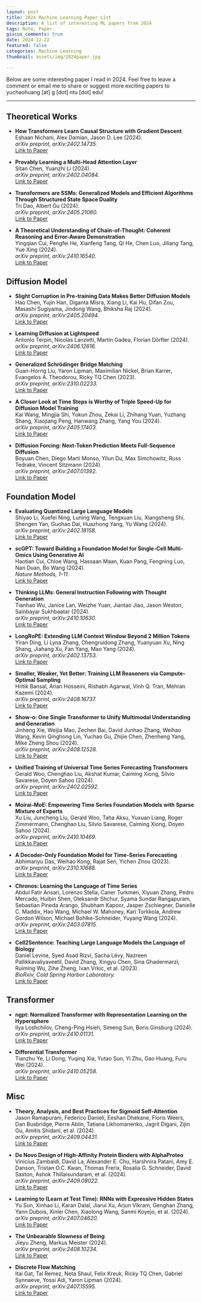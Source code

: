 ```yaml
---
layout: post
title: 2024 Machine Learning Paper List
description: A list of interesting ML papers from 2024
tags: Note, Paper
giscus_comments: true
date: 2024-12-22
featured: false
categories: Machine Learning
thumbnail: assets/img/2024paper.jpg

---
```

Below are some interesting paper I read in 2024.
Feel free to leave a comment or email me to share or suggest more exciting papers to yuchaohuang [at] g [dot] ntu [dot] edu!

---
## **Theoretical Works**
- **How Transformers Learn Causal Structure with Gradient Descent**  
  Eshaan Nichani, Alex Damian, Jason D. Lee (2024).  
  *arXiv preprint, arXiv:2402.14735.*  
  [Link to Paper](https://arxiv.org/abs/2402.14735)

- **Provably Learning a Multi-Head Attention Layer**  
  Sitan Chen, Yuanzhi Li (2024).  
  *arXiv preprint, arXiv:2402.04084.*  
  [Link to Paper](https://arxiv.org/abs/2402.04084)

- **Transformers are SSMs: Generalized Models and Efficient Algorithms Through Structured State Space Duality**  
  Tri Dao, Albert Gu (2024).  
  *arXiv preprint, arXiv:2405.21060.*  
  [Link to Paper](https://arxiv.org/abs/2405.21060)

- **A Theoretical Understanding of Chain-of-Thought: Coherent Reasoning and Error-Aware Demonstration**  
  Yingqian Cui, Pengfei He, Xianfeng Tang, Qi He, Chen Luo, Jiliang Tang, Yue Xing (2024).  
  *arXiv preprint, arXiv:2410.16540.*  
  [Link to Paper](https://arxiv.org/abs/2410.16540)




## **Diffusion Model**
- **Slight Corruption in Pre-training Data Makes Better Diffusion Models**  
  Hao Chen, Yujin Han, Diganta Misra, Xiang Li, Kai Hu, Difan Zou, Masashi Sugiyama, Jindong Wang, Bhiksha Raj (2024).  
  *arXiv preprint, arXiv:2405.20494.*  
  [Link to Paper](https://arxiv.org/abs/2405.20494)

- **Learning Diffusion at Lightspeed**  
  Antonio Terpin, Nicolas Lanzetti, Martín Gadea, Florian Dörfler (2024).  
  *arXiv preprint, arXiv:2406.12616.*  
  [Link to Paper](https://arxiv.org/abs/2406.12616)

- **Generalized Schrödinger Bridge Matching**  
  Guan-Horng Liu, Yaron Lipman, Maximilian Nickel, Brian Karrer, Evangelos A. Theodorou, Ricky TQ Chen (2023).  
  *arXiv preprint, arXiv:2310.02233.*  
  [Link to Paper](https://arxiv.org/abs/2310.02233)

- **A Closer Look at Time Steps is Worthy of Triple Speed-Up for Diffusion Model Training**  
  Kai Wang, Mingjia Shi, Yukun Zhou, Zekai Li, Zhihang Yuan, Yuzhang Shang, Xiaojiang Peng, Hanwang Zhang, Yang You (2024).  
  *arXiv preprint, arXiv:2405.17403.*  
  [Link to Paper](https://arxiv.org/abs/2405.17403)

- **Diffusion Forcing: Next-Token Prediction Meets Full-Sequence Diffusion**  
  Boyuan Chen, Diego Marti Monso, Yilun Du, Max Simchowitz, Russ Tedrake, Vincent Sitzmann (2024).  
  *arXiv preprint, arXiv:2407.01392.*  
  [Link to Paper](https://arxiv.org/abs/2407.01392)




## **Foundation Model**
- **Evaluating Quantized Large Language Models**  
  Shiyao Li, Xuefei Ning, Luning Wang, Tengxuan Liu, Xiangsheng Shi, Shengen Yan, Guohao Dai, Huazhong Yang, Yu Wang (2024).  
  *arXiv preprint, arXiv:2402.18158.*  
  [Link to Paper](https://arxiv.org/abs/2402.18158)

- **scGPT: Toward Building a Foundation Model for Single-Cell Multi-Omics Using Generative AI**  
  Haotian Cui, Chloe Wang, Hassaan Maan, Kuan Pang, Fengning Luo, Nan Duan, Bo Wang (2024).  
  *Nature Methods, 1–11.*  
  [Link to Paper](https://www.nature.com/articles/s41592-024-01723-4)  

- **Thinking LLMs: General Instruction Following with Thought Generation**  
  Tianhao Wu, Janice Lan, Weizhe Yuan, Jiantao Jiao, Jason Weston, Sainbayar Sukhbaatar (2024).  
  *arXiv preprint, arXiv:2410.10630.*  
  [Link to Paper](https://arxiv.org/abs/2410.10630)

- **LongRoPE: Extending LLM Context Window Beyond 2 Million Tokens**  
  Yiran Ding, Li Lyna Zhang, Chengruidong Zhang, Yuanyuan Xu, Ning Shang, Jiahang Xu, Fan Yang, Mao Yang (2024).  
  *arXiv preprint, arXiv:2402.13753.*  
  [Link to Paper](https://arxiv.org/abs/2402.13753) 

- **Smaller, Weaker, Yet Better: Training LLM Reasoners via Compute-Optimal Sampling**  
  Hritik Bansal, Arian Hosseini, Rishabh Agarwal, Vinh Q. Tran, Mehran Kazemi (2024).  
  *arXiv preprint, arXiv:2408.16737.*  
  [Link to Paper](https://arxiv.org/abs/2408.16737)

- **Show-o: One Single Transformer to Unify Multimodal Understanding and Generation**  
  Jinheng Xie, Weijia Mao, Zechen Bai, David Junhao Zhang, Weihao Wang, Kevin Qinghong Lin, Yuchao Gu, Zhijie Chen, Zhenheng Yang, Mike Zheng Shou (2024).  
  *arXiv preprint, arXiv:2408.12528.*  
  [Link to Paper](https://arxiv.org/abs/2408.12528)

- **Unified Training of Universal Time Series Forecasting Transformers**  
  Gerald Woo, Chenghao Liu, Akshat Kumar, Caiming Xiong, Silvio Savarese, Doyen Sahoo (2024).  
  *arXiv preprint, arXiv:2402.02592.*  
  [Link to Paper](https://arxiv.org/abs/2402.02592)

- **Moirai-MoE: Empowering Time Series Foundation Models with Sparse Mixture of Experts**  
  Xu Liu, Juncheng Liu, Gerald Woo, Taha Aksu, Yuxuan Liang, Roger Zimmermann, Chenghao Liu, Silvio Savarese, Caiming Xiong, Doyen Sahoo (2024).  
  *arXiv preprint, arXiv:2410.10469.*  
  [Link to Paper](https://arxiv.org/abs/2410.10469)

- **A Decoder-Only Foundation Model for Time-Series Forecasting**  
  Abhimanyu Das, Weihao Kong, Rajat Sen, Yichen Zhou (2023).  
  *arXiv preprint, arXiv:2310.10688.*  
  [Link to Paper](https://arxiv.org/abs/2310.10688)

- **Chronos: Learning the Language of Time Series**  
  Abdul Fatir Ansari, Lorenzo Stella, Caner Turkmen, Xiyuan Zhang, Pedro Mercado, Huibin Shen, Oleksandr Shchur, Syama Sundar Rangapuram, Sebastian Pineda Arango, Shubham Kapoor, Jasper Zschiegner, Danielle C. Maddix, Hao Wang, Michael W. Mahoney, Kari Torkkola, Andrew Gordon Wilson, Michael Bohlke-Schneider, Yuyang Wang (2024).  
  *arXiv preprint, arXiv:2403.07815.*  
  [Link to Paper](https://arxiv.org/abs/2403.07815)

- **Cell2Sentence: Teaching Large Language Models the Language of Biology**  
  Daniel Levine, Syed Asad Rizvi, Sacha Lévy, Nazreen Pallikkavaliyaveetil, David Zhang, Xingyu Chen, Sina Ghadermarzi, Ruiming Wu, Zihe Zheng, Ivan Vrkic, et al. (2023).  
  *BioRxiv, Cold Spring Harbor Laboratory.*  
  [Link to Paper](https://www.biorxiv.org/content/10.1101/2023.09.11.557287v4)



## **Transformer**
- **ngpt: Normalized Transformer with Representation Learning on the Hypersphere**  
  Ilya Loshchilov, Cheng-Ping Hsieh, Simeng Sun, Boris Ginsburg (2024).  
  *arXiv preprint, arXiv:2410.01131.*  
  [Link to Paper](https://arxiv.org/abs/2410.01131)

- **Differential Transformer**  
  Tianzhu Ye, Li Dong, Yuqing Xia, Yutao Sun, Yi Zhu, Gao Huang, Furu Wei (2024).  
  *arXiv preprint, arXiv:2410.05258.*  
  [Link to Paper](https://arxiv.org/abs/2410.05258)


## **Misc**
- **Theory, Analysis, and Best Practices for Sigmoid Self-Attention**  
  Jason Ramapuram, Federico Danieli, Eeshan Dhekane, Floris Weers, Dan Busbridge, Pierre Ablin, Tatiana Likhomanenko, Jagrit Digani, Zijin Gu, Amitis Shidani, et al. (2024).  
  *arXiv preprint, arXiv:2409.04431.*  
  [Link to Paper](https://arxiv.org/abs/2409.04431)

- **De Novo Design of High-Affinity Protein Binders with AlphaProteo**  
  Vinicius Zambaldi, David La, Alexander E. Chu, Harshnira Patani, Amy E. Danson, Tristan O.C. Kwan, Thomas Frerix, Rosalia G. Schneider, David Saxton, Ashok Thillaisundaram, et al. (2024).  
  *arXiv preprint, arXiv:2409.08022.*  
  [Link to Paper](https://arxiv.org/abs/2409.08022)

- **Learning to (Learn at Test Time): RNNs with Expressive Hidden States**  
  Yu Sun, Xinhao Li, Karan Dalal, Jiarui Xu, Arjun Vikram, Genghan Zhang, Yann Dubois, Xinlei Chen, Xiaolong Wang, Sanmi Koyejo, et al. (2024).  
  *arXiv preprint, arXiv:2407.04620.*  
  [Link to Paper](https://arxiv.org/abs/2407.04620)

- **The Unbearable Slowness of Being**  
  Jieyu Zheng, Markus Meister (2024).  
  *arXiv preprint, arXiv:2408.10234.*  
  [Link to Paper](https://arxiv.org/abs/2408.10234)

- **Discrete Flow Matching**  
  Itai Gat, Tal Remez, Neta Shaul, Felix Kreuk, Ricky TQ Chen, Gabriel Synnaeve, Yossi Adi, Yaron Lipman (2024).  
  *arXiv preprint, arXiv:2407.15595.*  
  [Link to Paper](https://arxiv.org/abs/2407.15595)
